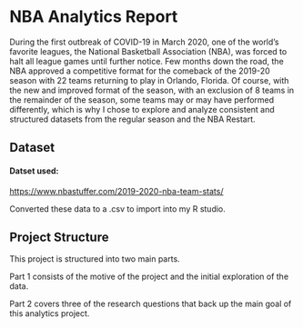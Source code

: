 # NBA Analytics Report

During the first outbreak of COVID-19 in March 2020, one of the world’s favorite leagues, the National Basketball Association (NBA), was forced to halt all league games until further notice. Few months down the road, the NBA approved a competitive format for the comeback of the 2019-20 season with 22 teams returning to play in Orlando, Florida. Of course, with the new and improved format of the season, with an exclusion of 8 teams in the remainder of the season, some teams may or may have performed differently, which is why I chose to explore and analyze consistent and structured datasets from the regular season and the NBA Restart.


## Dataset

#### Datset used: 

https://www.nbastuffer.com/2019-2020-nba-team-stats/

Converted these data to a .csv to import into my R studio.

## Project Structure

This project is structured into two main parts.

Part 1 consists of the motive of the project and the initial exploration of the data.

Part 2 covers three of the research questions that back up the main goal of this analytics project.
